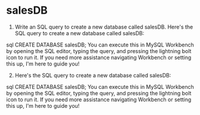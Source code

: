 # salesDB
1. Write an SQL query to create a new database called salesDB.
   Here's the SQL query to create a new database called salesDB:

sql
CREATE DATABASE salesDB;
You can execute this in MySQL Workbench by opening the SQL editor, typing the query, and pressing the lightning bolt icon to run it. If you need more assistance navigating Workbench or setting this up, I'm here to guide you!



2. Here's the SQL query to create a new database called salesDB:

sql
CREATE DATABASE salesDB;
You can execute this in MySQL Workbench by opening the SQL editor, typing the query, and pressing the lightning bolt icon to run it. If you need more assistance navigating Workbench or setting this up, I'm here to guide you!

